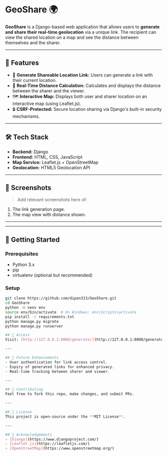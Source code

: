 # GeoShare 🌍

**GeoShare** is a Django-based web application that allows users to **generate and share their real-time geolocation** via a unique link. The recipient can view the shared location on a map and see the distance between themselves and the sharer.

---

## 🚀 Features
- 🔗 **Generate Shareable Location Link:** Users can generate a link with their current location.
- 📍 **Real-Time Distance Calculation:** Calculates and displays the distance between the sharer and the viewer.
- 🗺️ **Interactive Map:** Displays both user and sharer location on an interactive map (using Leaflet.js).
- 🔒 **CSRF-Protected:** Secure location sharing via Django's built-in security mechanisms.

---

## 🛠️ Tech Stack
- **Backend:** Django
- **Frontend:** HTML, CSS, JavaScript
- **Map Service:** Leaflet.js + OpenStreetMap
- **Geolocation:** HTML5 Geolocation API

---

## 📸 Screenshots
> Add relevant screenshots here of:
1. The link generation page.
2. The map view with distance shown.

---


---

## 🚀 Getting Started

### Prerequisites
- Python 3.x
- pip
- virtualenv (optional but recommended)

### Setup
```bash
git clone https://github.com/dipan313/GeoShare.git
cd GeoShare
python -m venv env
source env/bin/activate  # On Windows: env\Scripts\activate
pip install -r requirements.txt
python manage.py migrate
python manage.py runserver

## 🚀 Access
Visit: [http://127.0.0.1:8000/generate/](http://127.0.0.1:8000/generate/) to create a location link.

---

## 📌 Future Enhancements
- User authentication for link access control.
- Expiry of generated links for enhanced privacy.
- Real-time tracking between sharer and viewer.

---

## 🤝 Contributing
Feel free to fork this repo, make changes, and submit PRs.

---

## 📄 License
This project is open-source under the **MIT License**.

---

## 🙌 Acknowledgements
- [Django](https://www.djangoproject.com/)
- [Leaflet.js](https://leafletjs.com/)
- [OpenStreetMap](https://www.openstreetmap.org/)
